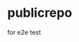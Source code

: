 # publicrepo
for e2e test




















































































































































































































































































































































































































































































































































































































































































































































































































































































































































































































































































































































































































































































































































































































































































































































































































































































































































































































































































































































































































































































































































































































































































































































































































































































































































































































































































































































































































































































































































































































































































































































































































































































































































































































































































































































































































































































































































































































































































































































































































































































































































































